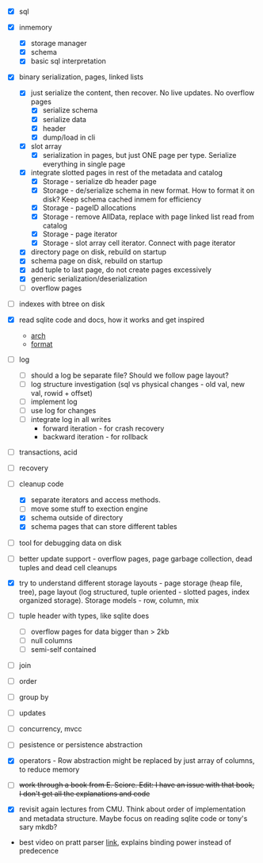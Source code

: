 * [x] sql
* [x] inmemory
    * [x] storage manager
    * [x] schema
    * [x] basic sql interpretation
* [x] binary serialization, pages, linked lists
    * [x] just serialize the content, then recover. No live updates. No overflow pages
        * [x] serialize schema
        * [x] serialize data
        * [x] header
        * [x] dump/load in cli
    * [x] slot array
        * [x] serialization in pages, but just ONE page per type. Serialize everything in single page
    * [x] integrate slotted pages in rest of the metadata and catalog
        * [x] Storage - serialize db header page
        * [x] Storage - de/serialize schema in new format. How to format it on disk? Keep schema cached inmem for efficiency
        * [x] Storage - pageID allocations
        * [x] Storage - remove AllData, replace with page linked list read from catalog
        * [x] Storage - page iterator
        * [x] Storage - slot array cell iterator. Connect with page iterator
    * [x] directory page on disk, rebuild on startup
    * [x] schema page on disk, rebuild on startup
    * [x] add tuple to last page, do not create pages excessively
    * [x] generic serialization/deserialization
    * [ ] overflow pages

* [ ] indexes with btree on disk
* [x] read sqlite code and docs, how it works and get inspired
    * [arch](https://www.sqlite.org/arch.html)
    * [format](https://www.sqlite.org/fileformat2.html)
* [ ] log
    * [ ] should a log be separate file? Should we follow page layout?
    * [ ] log structure investigation (sql vs physical changes - old val, new val, rowid + offset)
    * [ ] implement log
    * [ ] use log for changes
    * [ ] integrate log in all writes
        * forward iteration - for crash recovery
        * backward iteration - for rollback
* [ ] transactions, acid
* [ ] recovery

* [ ] cleanup code 
    * [x] separate iterators and access methods.
    * [ ] move some stuff to exection engine
    * [x] schema outside of directory
    * [x] schema pages that can store different tables
* [ ] tool for debugging data on disk
* [ ] better update support - overflow pages, page garbage collection, dead tuples and dead cell cleanups 
* [x] try to understand different storage layouts - page storage (heap file, tree), page layout (log structured, tuple oriented - slotted pages, index organized storage). Storage models - row, column, mix
* [ ] tuple header with types, like sqlite does
    * [ ] overflow pages for data bigger than > 2kb
    * [ ] null columns
    * [ ] semi-self contained
* [ ] join
* [ ] order
* [ ] group by
* [ ] updates
* [ ] concurrency, mvcc
* [ ] pesistence or persistence abstraction

* [x] operators - Row abstraction might be replaced by just array of columns, to reduce memory
* [ ] ~~work through a book from E. Sciore. Edit: I have an issue with that book, I don't get all the explanations and code~~
* [x] revisit again lectures from CMU. Think about order of implementation and metadata structure. Maybe focus on reading sqlite code or tony's sary mkdb?

* best video on pratt parser [link](https://www.youtube.com/watch?v=0c8b7YfsBKs), explains binding power instead of predecence